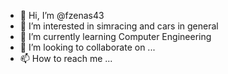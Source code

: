 - 👋 Hi, I’m @fzenas43
- 👀 I’m interested in simracing and cars in general
- 🌱 I’m currently learning Computer Engineering
- 💞️ I’m looking to collaborate on ...
- 📫 How to reach me ...

<!---
fzenas43/fzenas43 is a ✨ special ✨ repository because its `README.md` (this file) appears on your GitHub profile.
You can click the Preview link to take a look at your changes.
--->
